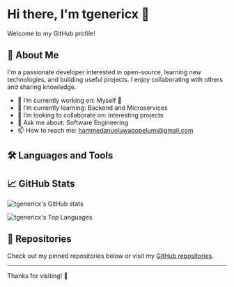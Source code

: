 # Hi there, I'm tgenericx 👋

Welcome to my GitHub profile!

## 🚀 About Me

I'm a passionate developer interested in open-source, learning new technologies, and building useful projects. I enjoy collaborating with others and sharing knowledge.

- 🔭 I’m currently working on: Myself 🤗
- 🌱 I’m currently learning: Backend and Microservices
- 👯 I’m looking to collaborate on: interesting projects
- 💬 Ask me about: Software Engineering
- 📫 How to reach me: hammedanuoluwapopelumi@gmail.com

## 🛠️ Languages and Tools



<!-- Add your actual tools/languages above -->

## 📈 GitHub Stats

![tgenericx's GitHub stats](https://github-readme-stats.vercel.app/api?username=tgenericx&show_icons=true&hide_title=true)

![tgenericx's Top Languages](https://github-readme-stats.vercel.app/api/top-langs/?username=tgenericx&theme=vue-dark&show_icons=true&hide_border=true&layout=compact)

<!-- Optionally add more widgets or stats -->

## 📂 Repositories

Check out my pinned repositories below or visit my [GitHub repositories](https://github.com/tgenericx?tab=repositories).

---

Thanks for visiting! 🚀

